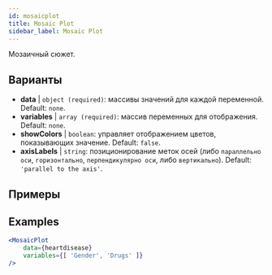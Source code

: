 ```yaml
---
id: mosaicplot
title: Mosaic Plot
sidebar_label: Mosaic Plot
---
```


Мозаичный сюжет.

## Варианты

* __data__ | `object (required)`: массивы значений для каждой переменной. Default: `none`.
* __variables__ | `array (required)`: массив переменных для отображения. Default: `none`.
* __showColors__ | `boolean`: управляет отображением цветов, показывающих значение. Default: `false`.
* __axisLabels__ | `string`: позиционирование меток осей (либо `параллельно оси`, `горизонтально`, `перпендикулярно оси`, либо `вертикально`). Default: `'parallel to the axis'`.


## Примеры

## Examples

```jsx live
<MosaicPlot
    data={heartdisease} 
    variables={[ 'Gender', 'Drugs' ]}
/>
```
